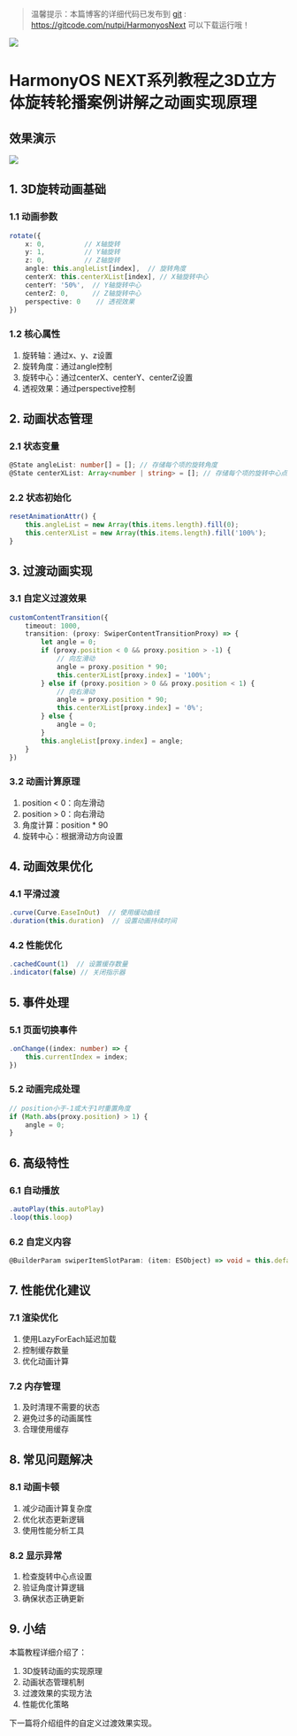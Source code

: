 > 温馨提示：本篇博客的详细代码已发布到 [git](https://gitcode.com/nutpi/HarmonyosNext) : https://gitcode.com/nutpi/HarmonyosNext 可以下载运行哦！


![](../images/img_9aa80068.png)


# HarmonyOS NEXT系列教程之3D立方体旋转轮播案例讲解之动画实现原理
## 效果演示

![](../images/img_bd851d39.png)

## 1. 3D旋转动画基础

### 1.1 动画参数
```typescript
rotate({
    x: 0,          // X轴旋转
    y: 1,          // Y轴旋转
    z: 0,          // Z轴旋转
    angle: this.angleList[index],  // 旋转角度
    centerX: this.centerXList[index], // X轴旋转中心
    centerY: '50%',  // Y轴旋转中心
    centerZ: 0,      // Z轴旋转中心
    perspective: 0    // 透视效果
})
```

### 1.2 核心属性
1. 旋转轴：通过x、y、z设置
2. 旋转角度：通过angle控制
3. 旋转中心：通过centerX、centerY、centerZ设置
4. 透视效果：通过perspective控制

## 2. 动画状态管理

### 2.1 状态变量
```typescript
@State angleList: number[] = []; // 存储每个项的旋转角度
@State centerXList: Array<number | string> = []; // 存储每个项的旋转中心点
```

### 2.2 状态初始化
```typescript
resetAnimationAttr() {
    this.angleList = new Array(this.items.length).fill(0);
    this.centerXList = new Array(this.items.length).fill('100%');
}
```

## 3. 过渡动画实现

### 3.1 自定义过渡效果
```typescript
customContentTransition({
    timeout: 1000,
    transition: (proxy: SwiperContentTransitionProxy) => {
        let angle = 0;
        if (proxy.position < 0 && proxy.position > -1) {
            // 向左滑动
            angle = proxy.position * 90;
            this.centerXList[proxy.index] = '100%';
        } else if (proxy.position > 0 && proxy.position < 1) {
            // 向右滑动
            angle = proxy.position * 90;
            this.centerXList[proxy.index] = '0%';
        } else {
            angle = 0;
        }
        this.angleList[proxy.index] = angle;
    }
})
```

### 3.2 动画计算原理
1. position < 0：向左滑动
2. position > 0：向右滑动
3. 角度计算：position * 90
4. 旋转中心：根据滑动方向设置

## 4. 动画效果优化

### 4.1 平滑过渡
```typescript
.curve(Curve.EaseInOut)  // 使用缓动曲线
.duration(this.duration)  // 设置动画持续时间
```

### 4.2 性能优化
```typescript
.cachedCount(1)  // 设置缓存数量
.indicator(false) // 关闭指示器
```

## 5. 事件处理

### 5.1 页面切换事件
```typescript
.onChange((index: number) => {
    this.currentIndex = index;
})
```

### 5.2 动画完成处理
```typescript
// position小于-1或大于1时重置角度
if (Math.abs(proxy.position) > 1) {
    angle = 0;
}
```

## 6. 高级特性

### 6.1 自动播放
```typescript
.autoPlay(this.autoPlay)
.loop(this.loop)
```

### 6.2 自定义内容
```typescript
@BuilderParam swiperItemSlotParam: (item: ESObject) => void = this.defaultSwiperItemBuilder;
```

## 7. 性能优化建议

### 7.1 渲染优化
1. 使用LazyForEach延迟加载
2. 控制缓存数量
3. 优化动画计算

### 7.2 内存管理
1. 及时清理不需要的状态
2. 避免过多的动画属性
3. 合理使用缓存

## 8. 常见问题解决

### 8.1 动画卡顿
1. 减少动画计算复杂度
2. 优化状态更新逻辑
3. 使用性能分析工具

### 8.2 显示异常
1. 检查旋转中心点设置
2. 验证角度计算逻辑
3. 确保状态正确更新

## 9. 小结

本篇教程详细介绍了：
1. 3D旋转动画的实现原理
2. 动画状态管理机制
3. 过渡效果的实现方法
4. 性能优化策略

下一篇将介绍组件的自定义过渡效果实现。
